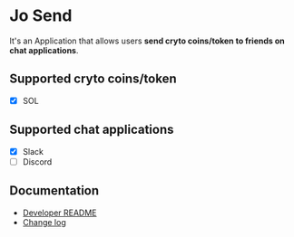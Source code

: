 # Jo Send

It's an Application that allows users **send cryto coins/token to friends on chat applications**.

## Supported cryto coins/token

- [x] SOL

## Supported chat applications

- [x] Slack
- [ ] Discord

## Documentation

- [Developer README](./docs/developer.md)
- [Change log](./CHANGELOG.md)
